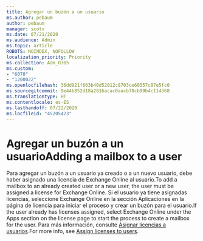 ```yaml
---
title: Agregar un buzón a un usuario
ms.author: pebaum
author: pebaum
manager: scotv
ms.date: 07/21/2020
ms.audience: Admin
ms.topic: article
ROBOTS: NOINDEX, NOFOLLOW
localization_priority: Priority
ms.collection: Adm_O365
ms.custom:
- "6070"
- "1200022"
ms.openlocfilehash: 36dd921f663b40d52812c8703ce60557c87e5fc0
ms.sourcegitcommit: 9e44b852d18a2816acac0aacb78cb99b4c114368
ms.translationtype: HT
ms.contentlocale: es-ES
ms.lasthandoff: 07/22/2020
ms.locfileid: "45205423"
---
```

# <a name="adding-a-mailbox-to-a-user"></a><span data-ttu-id="a6c56-102">Agregar un buzón a un usuario</span><span class="sxs-lookup"><span data-stu-id="a6c56-102">Adding a mailbox to a user</span></span>

<span data-ttu-id="a6c56-103">Para agregar un buzón a un usuario ya creado o a un nuevo usuario, debe haber asignado una licencia de Exchange Online al usuario.</span><span class="sxs-lookup"><span data-stu-id="a6c56-103">To add a mailbox to an already created user or a new user, the user must be assigned a license for Exchange Online.</span></span> <span data-ttu-id="a6c56-104">Si el usuario ya tiene asignadas licencias, seleccione Exchange Online en la sección Aplicaciones en la página de licencia para iniciar el proceso y crear un buzón para el usuario.</span><span class="sxs-lookup"><span data-stu-id="a6c56-104">If the user already has licenses assigned, select Exchange Online under the Apps section on the license page to start the process to create a mailbox for the user.</span></span> <span data-ttu-id="a6c56-105">Para más información, consulte [Asignar licencias a usuarios](https://docs.microsoft.com/microsoft-365/admin/manage/assign-licenses-to-users).</span><span class="sxs-lookup"><span data-stu-id="a6c56-105">For more info, see [Assign licenses to users](https://docs.microsoft.com/microsoft-365/admin/manage/assign-licenses-to-users).</span></span>